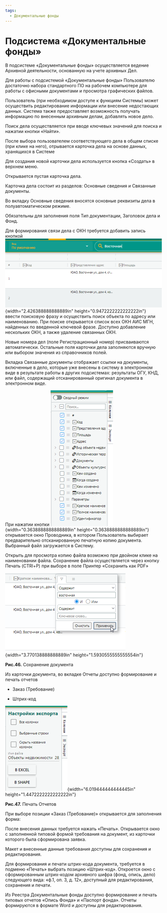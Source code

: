 ```yaml
---
tags:
  - Документальные фонды
---
```

Подсистема «Документальные фонды»
=================================

В подсистеме «Документальные фонды» осуществляется ведение Архивной
деятельности, основанную на учете архивных Дел.

Для работы с подсистемой «Документальные фонды» Пользователю достаточно
набора стандартного ПО на рабочем компьютере для работы с офисными
документами и просмотра графических файлов.

Пользователь (при необходимом доступе к функциям Системы) может
осуществить редактирование информации или внесение недостающих данных.
Система также предоставляет возможность получать информацию по внесенным
архивным делам, добавлять новое дело.

Поиск дела осуществляется при вводе ключевых значений для поиска и
нажатии кнопки «Найти».

После выбора пользователем соответствующего дела в общем списке (при
клике на него), отрывается карточка дела на основе данных, хранящихся в
Системе

Для создания новой карточки дела используется кнопка «Создать» в верхнем
меню.

Открывается пустая карточка дела.

Карточка дела состоит из разделов: Основные сведения и Связанные
документы.

Во вкладку Основные сведения вносятся основные реквизиты дела в
полуавтоматическом режиме.

Обязательны для заполнения поля Тип документации, Заголовок дела и Фонд.

Для формирования связи дела с ОКН требуется добавить запись кнопкой
![](../images/media/image1.png){width="2.426388888888889in"
height="0.9472222222222222in"} ввести поисковую фразу и осуществить
поиск объекта по адресу или наименованию. При поиске открывается список
всех ОКН АИС МГН, найденных по введенной ключевой фразе. Доступно
добавление нескольких ОКН, а также удаление связанных ОКН.

Новые номера дел (поле Регистрационный номер) присваиваются
автоматически. Остальные поля карточки дела заполняются вручную или
выбором значения из справочников полей.

Вкладка Связанные документы отображает ссылки на документы, включенные в
дело, которые уже внесены в систему в электронном виде в результате
работы в других подсистемах: результаты ОГУ, КНД, или файл, содержащий
отсканированный оригинал документа в электронном виде.

При нажатии кнопки
![](../images/media/image2.png){width="0.3638888888888889in"
height="0.3638888888888889in"}открывается окно Проводника, в котором
Пользователь выбирает предварительно отсканированную печатную копию
документа. Выбранный файл загружается в Систему.

Открыть для просмотра копию файла возможно при двойном клике на
наименовании файла. Сохранение файла осуществляется через кнопку Печать
(CTRl+P) при выборе в поле Принтер «Сохранить как PDF»

![](../images/media/image3.png){width="3.770138888888889in"
height="1.5930555555555554in"}

**Рис.46.** Сохранение документа

Из карточки документа, во вкладке Отчеты доступно формирование и печать
отчетов

-   Заказ (Требование)

-   Штрих-код

![](../images/media/image4.png){width="6.019444444444445in"
height="1.4472222222222222in"}

**Рис.47.** Печать Отчетов

При выборе позиции «Заказ (Требование)» открывается для заполнения
форма:

После внесения данных требуется нажать «Печать». Открывается окно с
заполненной типовой формой требования на документ, из карточки которого
была сформирована заявка.

Макет и внесенные данные требования доступны для сохранения и
редактирования.

Для формирования и печати штрих-кода документа, требуется в подменю
«Печать» выбрать позицию «Штрих-код». Откроется окно с сформированным
штрих-кодом архивного шифра (фонд, опись, дело) следующего вида: «ф.1,
оп. 3, д. 12», доступный для редактирования, сохранения и печати.

Из Реестра Документальные фонды доступно формирование и печать типовых
отчетов «Опись Фонда» и «Паспорт фонда». Отчеты формируются в формате
Word и доступны для редактирования.
